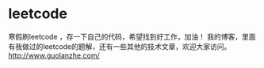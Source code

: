 # leetcode
寒假刷leetcode ，存一下自己的代码，希望找到好工作，加油！
我的博客，里面有我做过的leetcode的题解，还有一些其他的技术文章，欢迎大家访问。
http://www.guolanzhe.com/
